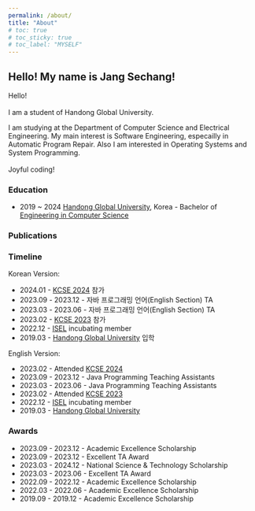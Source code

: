 ```yaml
---
permalink: /about/
title: "About"
# toc: true
# toc_sticky: true
# toc_label: "MYSELF"
---
```


## Hello! My name is Jang Sechang!


Hello! <br><br>
I am a student of Handong Global University.

I am studying at the Department of Computer Science and Electrical Engineering. 
My main interest is Software Engineering, especailly in Automatic Program Repair.
Also I am interested in Operating Systems and System Programming.
<br> 
<br> 
Joyful coding!

<h3 id="education">Education</h3>
<ul>
  <li>2019 ~ 2024 <a href="https://www.handong.edu/">Handong Global University</a>, Korea - Bachelor of <a href="https://csee.handong.edu/">Engineering in Computer Science</a></li>
</ul>

<h3 id="publications">Publications</h3>
<ul>

</ul>

<h3 id="timeline">Timeline</h3>
Korean Version:
<ul>
  <li>2024.01           - <a href="http://sigsoft.or.kr/kcse2024/">KCSE 2024</a> 참가</li>
  <li>2023.09 - 2023.12 - 자바 프로그래밍 언어(English Section) TA</li>
  <li>2023.03 - 2023.06 - 자바 프로그래밍 언어(English Section) TA</li>
  <li>2023.02           - <a href="http://sigsoft.or.kr/kcse2023/">KCSE 2023</a> 참가</li>
  <li>2022.12           - <a href="https://isel.handong.edu/">ISEL</a> incubating member</li>
  <li>2019.03           - <a href="https://www.handong.edu/">Handong Global University</a> 입학</li>
</ul>
English Version:
<ul>

  <li>2023.02           - Attended <a href="http://sigsoft.or.kr/kcse2024/">KCSE 2024</a> </li>
  <li>2023.09 - 2023.12 - Java Programming Teaching Assistants</li>
  <li>2023.03 - 2023.06 - Java Programming Teaching Assistants</li>
  <li>2023.02           - Attended <a href="http://sigsoft.or.kr/kcse2023/">KCSE 2023</a> </li>
  <li>2022.12           - <a href="https://isel.handong.edu/">ISEL</a> incubating member</li>
  <li>2019.03           - <a href="https://www.handong.edu/">Handong Global University</a> </li>
</ul>

<h3 id="timeline">Awards</h3>

<ul>

  <li> 2023.09 - 2023.12 - Academic Excellence Scholarship </li>
  <li> 2023.09 - 2023.12 - Excellent TA Award </li>
  <li> 2023.03 - 2024.12 - National Science & Technology Scholarship </li>
  <li> 2023.03 - 2023.06 - Excellent TA Award </li>
  <li> 2022.09 - 2022.12 - Academic Excellence Scholarship </li>
  <li> 2022.03 - 2022.06 - Academic Excellence Scholarship </li>
  <li> 2019.09 - 2019.12 - Academic Excellence Scholarship </li>
</ul>